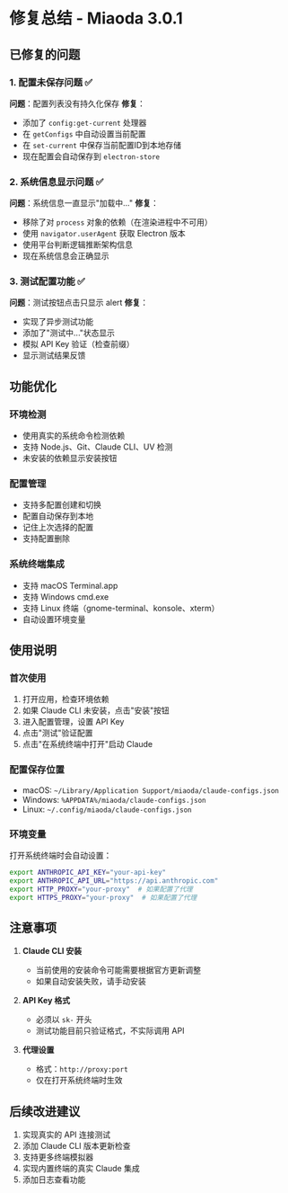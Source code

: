 # 修复总结 - Miaoda 3.0.1

## 已修复的问题

### 1. 配置未保存问题 ✅
**问题**：配置列表没有持久化保存
**修复**：
- 添加了 `config:get-current` 处理器
- 在 `getConfigs` 中自动设置当前配置
- 在 `set-current` 中保存当前配置ID到本地存储
- 现在配置会自动保存到 `electron-store`

### 2. 系统信息显示问题 ✅
**问题**：系统信息一直显示"加载中..."
**修复**：
- 移除了对 `process` 对象的依赖（在渲染进程中不可用）
- 使用 `navigator.userAgent` 获取 Electron 版本
- 使用平台判断逻辑推断架构信息
- 现在系统信息会正确显示

### 3. 测试配置功能 ✅
**问题**：测试按钮点击只显示 alert
**修复**：
- 实现了异步测试功能
- 添加了"测试中..."状态显示
- 模拟 API Key 验证（检查前缀）
- 显示测试结果反馈

## 功能优化

### 环境检测
- 使用真实的系统命令检测依赖
- 支持 Node.js、Git、Claude CLI、UV 检测
- 未安装的依赖显示安装按钮

### 配置管理
- 支持多配置创建和切换
- 配置自动保存到本地
- 记住上次选择的配置
- 支持配置删除

### 系统终端集成
- 支持 macOS Terminal.app
- 支持 Windows cmd.exe
- 支持 Linux 终端（gnome-terminal、konsole、xterm）
- 自动设置环境变量

## 使用说明

### 首次使用
1. 打开应用，检查环境依赖
2. 如果 Claude CLI 未安装，点击"安装"按钮
3. 进入配置管理，设置 API Key
4. 点击"测试"验证配置
5. 点击"在系统终端中打开"启动 Claude

### 配置保存位置
- macOS: `~/Library/Application Support/miaoda/claude-configs.json`
- Windows: `%APPDATA%/miaoda/claude-configs.json`
- Linux: `~/.config/miaoda/claude-configs.json`

### 环境变量
打开系统终端时会自动设置：
```bash
export ANTHROPIC_API_KEY="your-api-key"
export ANTHROPIC_API_URL="https://api.anthropic.com"
export HTTP_PROXY="your-proxy"  # 如果配置了代理
export HTTPS_PROXY="your-proxy"  # 如果配置了代理
```

## 注意事项

1. **Claude CLI 安装**
   - 当前使用的安装命令可能需要根据官方更新调整
   - 如果自动安装失败，请手动安装

2. **API Key 格式**
   - 必须以 `sk-` 开头
   - 测试功能目前只验证格式，不实际调用 API

3. **代理设置**
   - 格式：`http://proxy:port`
   - 仅在打开系统终端时生效

## 后续改进建议

1. 实现真实的 API 连接测试
2. 添加 Claude CLI 版本更新检查
3. 支持更多终端模拟器
4. 实现内置终端的真实 Claude 集成
5. 添加日志查看功能